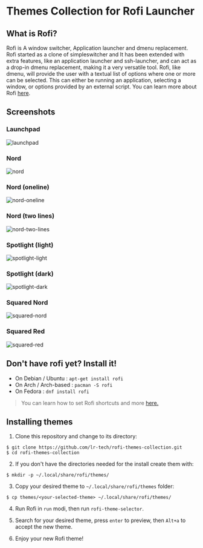# Themes Collection for Rofi Launcher

## What is Rofi?

Rofi is A window switcher, Application launcher and dmenu replacement.
Rofi started as a clone of simpleswitcher and It has been extended with extra features,
like an application launcher and ssh-launcher, and can act as a drop-in dmenu replacement,
making it a very versatile tool. Rofi, like dmenu, will provide the user with a textual list of
options where one or more can be selected. This can either be running an application, selecting
a window, or options provided by an external script. You can learn more about Rofi [here](https://github.com/davatorium/rofi).

## Screenshots

### Launchpad
![launchpad](screenshots/screenshot-launchpad.png)

### Nord
![nord](screenshots/screenshot-nord.png)

### Nord (oneline)
![nord-oneline](screenshots/screenshot-nord-oneline.png)

### Nord (two lines)
![nord-two-lines](screenshots/screenshot-nord-two-lines.png)

### Spotlight (light)
![spotlight-light](screenshots/screenshot-spotlight-light.png)

### Spotlight (dark)
![spotlight-dark](screenshots/screenshot-spotlight-dark.png)

### Squared Nord
![squared-nord](screenshots/screenshot-squared-nord.png)

### Squared Red
![squared-red](screenshots/screenshot-squared-red.png)

## Don't have rofi yet? Install it!

- On Debian / Ubuntu : `apt-get install rofi`
- On Arch / Arch-based : `pacman -S rofi`
- On Fedora : `dnf install rofi`

> You can learn how to set Rofi shortcuts and more [here.](https://github.com/davatorium/rofi)

## Installing themes

1. Clone this repository and change to its directory:
```
$ git clone https://github.com/lr-tech/rofi-themes-collection.git
$ cd rofi-themes-collection
```

2. If you don't have the directories needed for the install create them with:
```
$ mkdir -p ~/.local/share/rofi/themes/
```

3. Copy your desired theme to `~/.local/share/rofi/themes` folder:
```
$ cp themes/<your-selected-theme> ~/.local/share/rofi/themes/
```

4. Run Rofi in `run` modi, then run `rofi-theme-selector`.

5. Search for your desired theme, press `enter` to preview, then `Alt+a` to accept the new theme.

6. Enjoy your new Rofi theme!

